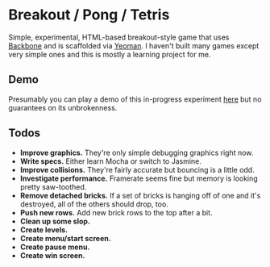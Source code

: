# Breakout / Pong / Tetris

Simple, experimental, HTML-based breakout-style game that uses
[Backbone](http://backbonejs.org) and is scaffolded via [Yeoman](http://yeoman.io/).
I haven't built many games except very simple ones and this is mostly a
learning project for me.

## Demo

Presumably you can play a demo of this in-progress experiment [here](http://stevenhauser.github.io/breakout-pong/) but no guarantees on its unbrokenness.

## Todos

- **Improve graphics.**
  They're only simple debugging graphics right now.
- **Write specs.**
  Either learn Mocha or switch to Jasmine.
- **Improve collisions.**
  They're fairly accurate but bouncing is a little odd.
- **Investigate performance.**
  Framerate seems fine but memory is looking pretty saw-toothed.
- **Remove detached bricks.**
  If a set of bricks is hanging off of one and it's destroyed,
  all of the others should drop, too.
- **Push new rows.**
  Add new brick rows to the top after a bit.
- **Clean up some slop.**
- **Create levels.**
- **Create menu/start screen.**
- **Create pause menu.**
- **Create win screen.**
